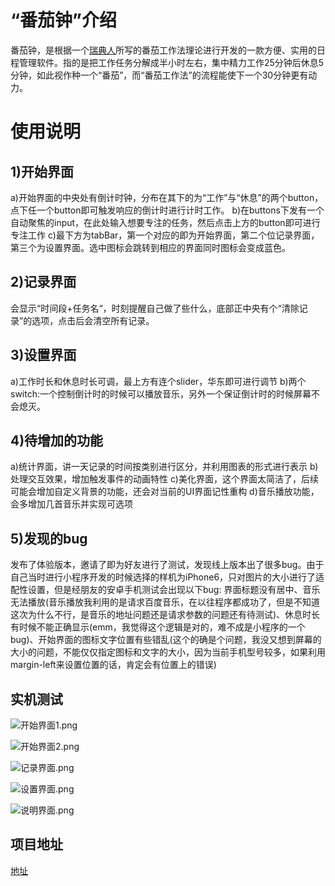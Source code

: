﻿# “番茄钟”介绍
番茄钟，是根据一个[瑞典人](http://baike.sogou.com/v569565.htm)所写的番茄工作法理论进行开发的一款方便、实用的日程管理软件。指的是把工作任务分解成半小时左右，集中精力工作25分钟后休息5分钟，如此视作种一个“番茄”，而“番茄工作法”的流程能使下一个30分钟更有动力。
# 使用说明
## 1)开始界面
a)开始界面的中央处有倒计时钟，分布在其下的为“工作”与“休息”的两个button，点下任一个button即可触发响应的倒计时进行计时工作。
b)在buttons下发有一个自动聚焦的input，在此处输入想要专注的任务，然后点击上方的button即可进行专注工作
c)最下方为tabBar，第一个对应的即为开始界面，第二个位记录界面，第三个为设置界面。选中图标会跳转到相应的界面同时图标会变成蓝色。
## 2)记录界面
会显示“时间段+任务名“，时刻提醒自己做了些什么，底部正中央有个“清除记录”的选项，点击后会清空所有记录。
## 3)设置界面
a)工作时长和休息时长可调，最上方有连个slider，华东即可进行调节
b)两个switch:一个控制倒计时的时候可以播放音乐，另外一个保证倒计时的时候屏幕不会熄灭。
## 4)待增加的功能 
a)统计界面，讲一天记录的时间按类别进行区分，并利用图表的形式进行表示
b)处理交互效果，增加触发事件的动画特性
c)美化界面，这个界面太简洁了，后续可能会增加自定义背景的功能，还会对当前的UI界面记性重构
d)音乐播放功能，会多增加几首音乐并实现可选项

## 5)发现的bug
发布了体验版本，邀请了即为好友进行了测试，发现线上版本出了很多bug。由于自己当时进行小程序开发的时候选择的样机为iPhone6，只对图片的大小进行了适配性设置，但是经朋友的安卓手机测试会出现以下bug:
界面标题没有居中、音乐无法播放(音乐播放我利用的是请求百度音乐，在以往程序都成功了，但是不知道这次为什么不行，是音乐的地址问题还是请求参数的问题还有待测试)、休息时长有时候不能正确显示(emm，我觉得这个逻辑是对的，难不成是小程序的一个bug)、开始界面的图标文字位置有些错乱(这个的确是个问题，我没又想到屏幕的大小的问题，不能仅仅指定图标和文字的大小，因为当前手机型号较多，如果利用margin-left来设置位置的话，肯定会有位置上的错误)

## 实机测试
![开始界面1.png](https://upload-images.jianshu.io/upload_images/7154520-3e1ab124c53f08f1.png?imageMogr2/auto-orient/strip%7CimageView2/2/w/1240)

![开始界面2.png](https://upload-images.jianshu.io/upload_images/7154520-14c98e461c3a4cc7.png?imageMogr2/auto-orient/strip%7CimageView2/2/w/1240)

![记录界面.png](https://upload-images.jianshu.io/upload_images/7154520-b589513d16f49313.png?imageMogr2/auto-orient/strip%7CimageView2/2/w/1240)

![设置界面.png](https://upload-images.jianshu.io/upload_images/7154520-ce4ced2840ed13af.png?imageMogr2/auto-orient/strip%7CimageView2/2/w/1240)

![说明界面.png](https://upload-images.jianshu.io/upload_images/7154520-ad1e04e7dd6ed022.png?imageMogr2/auto-orient/strip%7CimageView2/2/w/1240)

## 项目地址
[地址](https://github.com/YunLambert/WeChat_mini/tree/master/timer)







